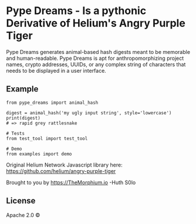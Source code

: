 # Pype Dreams - Is a pythonic Derivative of Helium's Angry Purple Tiger
Pype Dreams generates animal-based hash digests meant to be memorable
and human-readable. Pype Dreams is apt for anthropomorphizing project
names, crypto addresses, UUIDs, or any complex string of characters that
needs to be displayed in a user interface.

## Example

```
from pype_dreams import animal_hash

digest = animal_hash('my ugly input string', style='lowercase')
print(digest)
# => rapid grey rattlesnake

# Tests
from test_tool import test_tool

# Demo
from examples import demo

```

Original Helium Network Javascript library here: https://github.com/helium/angry-purple-tiger

Brought to you by https://TheMorphium.io
-Huth S0lo

## License
Apache 2.0 ©
